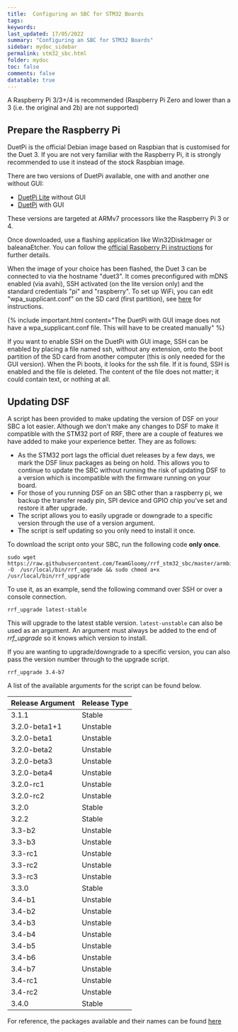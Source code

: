```yaml
---
title:  Configuring an SBC for STM32 Boards
tags: 
keywords: 
last_updated: 17/05/2022
summary: "Configuring an SBC for STM32 Boards"
sidebar: mydoc_sidebar
permalink: stm32_sbc.html
folder: mydoc
toc: false
comments: false
datatable: true
---
```


A Raspberry Pi 3/3+/4 is recommended (Raspberry Pi Zero and lower than a 3 (i.e. the original and 2b) are not supported)

## Prepare the Raspberry Pi

DuetPi is the official Debian image based on Raspbian that is customised for the Duet 3. If you are not very familiar with the Raspberry Pi, it is strongly recommended to use it instead of the stock Raspbian image.

There are two versions of DuetPi available, one with and another one without GUI:

* [DuetPi Lite](https://pkg.duet3d.com/DuetPi-lite.zip) without GUI
* [DuetPi](https://pkg.duet3d.com/DuetPi.zip) with GUI

These versions are targeted at ARMv7 processors like the Raspberry Pi 3 or 4.

Once downloaded, use a flashing application like Win32DiskImager or baleanaEtcher. You can follow the [official Raspberry Pi instructions](https://www.raspberrypi.org/documentation/installation/installing-images/) for further details.

When the image of your choice has been flashed, the Duet 3 can be connected to via the hostname "duet3". It comes preconfigured with mDNS enabled (via avahi), SSH activated (on the lite version only) and the standard credentials "pi" and "raspberry". To set up WiFi, you can edit "wpa_supplicant.conf" on the SD card (first partition), see [here](https://www.raspberrypi.org/documentation/configuration/wireless/headless.md) for instructions.  

{% include important.html content="The DuetPi with GUI image does not have a wpa_supplicant.conf file. This will have to be created manually" %}

If you want to enable SSH on the DuetPi with GUI image, SSH can be enabled by placing a file named ssh, without any extension, onto the boot partition of the SD card from another computer (this is only needed for the GUI version). When the Pi boots, it looks for the ssh file. If it is found, SSH is enabled and the file is deleted. The content of the file does not matter; it could contain text, or nothing at all.

## Updating DSF

A script has been provided to make updating the version of DSF on your SBC a lot easier. Although we don't make any changes to DSF to make it compatible with the STM32 port of RRF, there are a couple of features we have added to make your experience better. They are as follows:

* As the STM32 port lags the official duet releases by a few days, we mark the DSF linux packages as being on hold. This allows you to continue to update the SBC without running the risk of updating DSF to a version which is incompatible with the firmware running on your board.
* For those of you running DSF on an SBC other than a raspberry pi, we backup the transfer ready pin, SPI device and GPIO chip you've set and restore it after upgrade.
* The script allows you to easily upgrade or downgrade to a specific version through the use of a version argument.
* The script is self updating so you only need to install it once.

To download the script onto your SBC, run the following code **only once**.  

```text
sudo wget https://raw.githubusercontent.com/TeamGloomy/rrf_stm32_sbc/master/armbian/userpatches/overlay/rrf_upgrade.sh -O  /usr/local/bin/rrf_upgrade && sudo chmod a+x /usr/local/bin/rrf_upgrade
```  

To use it, as an example, send the following command over SSH or over a console connection.  

```text
rrf_upgrade latest-stable
```

This will upgrade to the latest stable version. `latest-unstable` can also be used as an argument. An argument must always be added to the end of *rrf_upgrade* so it knows which version to install.  

If you are wanting to upgrade/downgrade to a specific version, you can also pass the version number through to the upgrade script.

```text
rrf_upgrade 3.4-b7
```  

A list of the available arguments for the script can be found below.  

<div class="datatable-begin"></div>

|Release Argument|Release Type|
| :------------- |:-------------|
|3.1.1|Stable|
|3.2.0-beta1+1|Unstable|
|3.2.0-beta1|Unstable|
|3.2.0-beta2|Unstable|
|3.2.0-beta3|Unstable|
|3.2.0-beta4|Unstable|
|3.2.0-rc1|Unstable|
|3.2.0-rc2|Unstable|
|3.2.0|Stable|
|3.2.2|Stable|
|3.3-b2|Unstable|
|3.3-b3|Unstable|
|3.3-rc1|Unstable|
|3.3-rc2|Unstable|
|3.3-rc3|Unstable|
|3.3.0|Stable|
|3.4-b1|Unstable|
|3.4-b2|Unstable|
|3.4-b3|Unstable|
|3.4-b4|Unstable|
|3.4-b5|Unstable|
|3.4-b6|Unstable|
|3.4-b7|Unstable|
|3.4-rc1|Unstable|
|3.4-rc2|Unstable|
|3.4.0|Stable|

<div class="datatable-end"></div>

For reference, the packages available and their names can be found [here](https://pkg.duet3d.com/dists/unstable/armv7/binary-armhf/)
